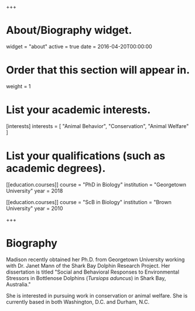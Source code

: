 +++
# About/Biography widget.
widget = "about"
active = true
date = 2016-04-20T00:00:00

# Order that this section will appear in.
weight = 1

# List your academic interests.
[interests]
  interests = [
    "Animal Behavior",
    "Conservation",
    "Animal Welfare"
  ]

# List your qualifications (such as academic degrees).
[[education.courses]]
  course = "PhD in Biology"
  institution = "Georgetown University"
  year = 2018

[[education.courses]]
  course = "ScB in Biology"
  institution = "Brown University"
  year = 2010

 
+++

# Biography

Madison recently obtained her Ph.D. from Georgetown University working with Dr. Janet Mann of the Shark Bay Dolphin Research Project. Her dissertation is titled "Social and Behavioral Responses to Environmental Stressors in Bottlenose Dolphins (*Tursiops aduncus*) in Shark Bay, Australia."

She is interested in pursuing work in conservation or animal welfare. She is currently based in both Washington, D.C. and Durham, N.C.
